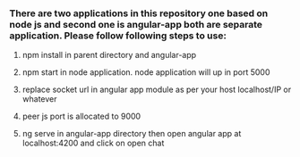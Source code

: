 ### There are two applications in this repository one based on node js and second one is angular-app both are separate application. Please follow following steps to use:

1. npm install in parent directory and angular-app

2. npm start in node application. node application will up in port 5000

3. replace socket url in angular app module as per your host localhost/IP or whatever

4. peer js port is allocated to 9000

4. ng serve in angular-app directory then open angular app at localhost:4200 and click on open chat